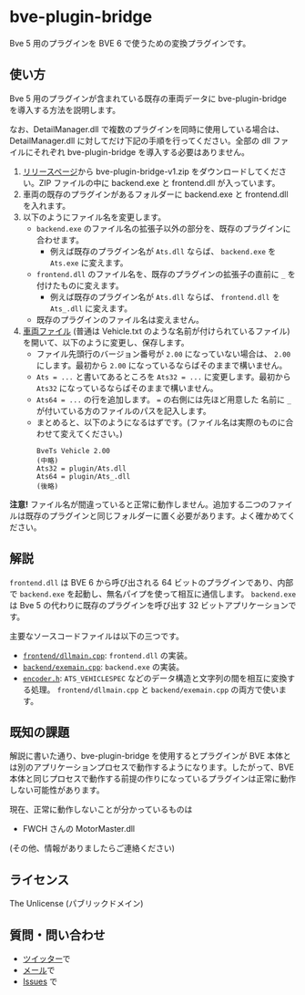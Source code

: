 # bve-plugin-bridge

Bve 5 用のプラグインを BVE 6 で使うための変換プラグインです。

## 使い方

Bve 5 用のプラグインが含まれている既存の車両データに bve-plugin-bridge を導入する方法を説明します。

なお、DetailManager.dll で複数のプラグインを同時に使用している場合は、DetailManager.dll に対してだけ下記の手順を行ってください。全部の dll ファイルにそれぞれ bve-plugin-bridge を導入する必要はありません。

1. [リリースページ](https://github.com/magicant/bve-plugin-bridge/releases)から bve-plugin-bridge-v1.zip をダウンロードしてください。ZIP ファイルの中に backend.exe と frontend.dll が入っています。
1. 車両の既存のプラグインがあるフォルダーに backend.exe と frontend.dll を入れます。
1. 以下のようにファイル名を変更します。
   - `backend.exe` のファイル名の拡張子以外の部分を、既存のプラグインに合わせます。
      - 例えば既存のプラグイン名が `Ats.dll` ならば、 `backend.exe` を `Ats.exe` に変えます。
   - `frontend.dll` のファイル名を、既存のプラグインの拡張子の直前に `_` を付けたものに変えます。
      - 例えば既存のプラグイン名が `Ats.dll` ならば、 `frontend.dll` を `Ats_.dll` に変えます。
   - 既存のプラグインのファイル名は変えません。
1. [車両ファイル](http://bvets.net/jp/edit/formats/vehicle/vehicle.html) (普通は Vehicle.txt のような名前が付けられているファイル) を開いて、以下のように変更し、保存します。
   - ファイル先頭行のバージョン番号が `2.00` になっていない場合は、 `2.00` にします。最初から `2.00` になっているならばそのままで構いません。
   - `Ats = ...` と書いてあるところを `Ats32 = ...` に変更します。最初から `Ats32` になっているならばそのままで構いません。
   - `Ats64 = ...` の行を追加します。 `=` の右側には先ほど用意した 名前に `_` が付いている方のファイルのパスを記入します。
   - まとめると、以下のようになるはずです。(ファイル名は実際のものに合わせて変えてください。)
     ```
     BveTs Vehicle 2.00
     (中略)
     Ats32 = plugin/Ats.dll
     Ats64 = plugin/Ats_.dll
     (後略)
     ```

**注意!** ファイル名が間違っていると正常に動作しません。追加する二つのファイルは既存のプラグインと同じフォルダーに置く必要があります。よく確かめてください。

## 解説

`frontend.dll` は BVE 6 から呼び出される 64 ビットのプラグインであり、内部で `backend.exe` を起動し、無名パイプを使って相互に通信します。
`backend.exe` は Bve 5 の代わりに既存のプラグインを呼び出す 32 ビットアプリケーションです。

主要なソースコードファイルは以下の三つです。

- [`frontend/dllmain.cpp`](frontend/dllmain.cpp): `frontend.dll` の実装。
- [`backend/exemain.cpp`](backend/exemain.cpp): `backend.exe` の実装。
- [`encoder.h`](encoder.h): `ATS_VEHICLESPEC` などのデータ構造と文字列の間を相互に変換する処理。 `frontend/dllmain.cpp` と `backend/exemain.cpp` の両方で使います。

## 既知の課題

解説に書いた通り、bve-plugin-bridge を使用するとプラグインが BVE 本体とは別のアプリケーションプロセスで動作するようになります。したがって、BVE 本体と同じプロセスで動作する前提の作りになっているプラグインは正常に動作しない可能性があります。

現在、正常に動作しないことが分かっているものは

- FWCH さんの MotorMaster.dll

(その他、情報がありましたらご連絡ください)

## ライセンス

The Unlicense (パブリックドメイン)

## 質問・問い合わせ

- [ツイッター](https://twitter.com/tnacigam)で
- [メール](mailto:magicant@wonderwand.net)で
- [Issues](https://github.com/magicant/bve-plugin-bridge/issues/new) で
